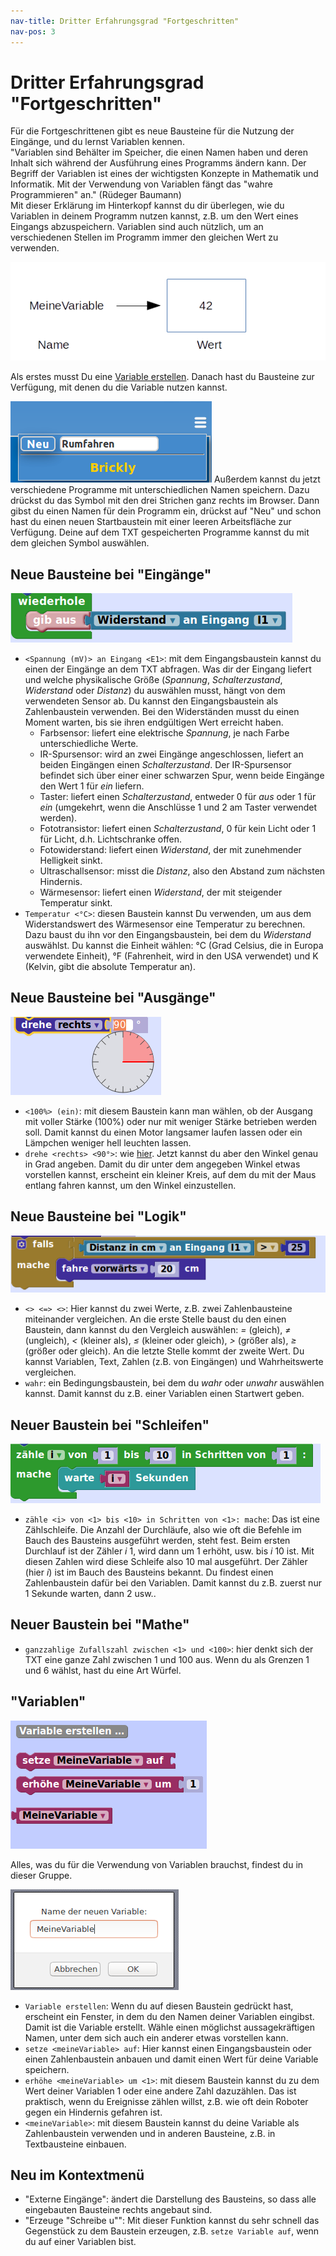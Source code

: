 ```yaml
---
nav-title: Dritter Erfahrungsgrad "Fortgeschritten"
nav-pos: 3
---
```



# Dritter Erfahrungsgrad "Fortgeschritten"    

Für die Fortgeschrittenen gibt es neue Bausteine für die Nutzung der Eingänge, und du lernst Variablen kennen.   
"Variablen sind Behälter im Speicher, die einen Namen haben und deren Inhalt sich während der Ausführung eines Programms ändern kann. Der Begriff der Variablen ist eines der wichtigsten Konzepte in Mathematik und Informatik. Mit der Verwendung von Variablen fängt das "wahre Programmieren" an." (Rüdeger Baumann)    
Mit dieser Erklärung im Hinterkopf kannst du dir überlegen, wie du Variablen in deinem Programm nutzen kannst, z.B. um den Wert eines Eingangs abzuspeichern. Variablen sind auch nützlich, um an verschiedenen Stellen im Programm immer den gleichen Wert zu verwenden.  

![Schematische Darstellung einer Variablen](variable.png)  

Als erstes musst Du eine [Variable erstellen](level-3.md#variableerstellen). Danach hast du Bausteine zur Verfügung, mit denen du die Variable nutzen kannst.    

![Neues Programm anlegen](speichern.png)
Außerdem kannst du jetzt verschiedene Programme mit unterschiedlichen Namen speichern. Dazu drückst du das Symbol mit den drei Strichen ganz rechts im Browser. Dann gibst du einen Namen für dein Programm ein, drückst auf "Neu" und schon hast du einen neuen Startbaustein mit einer leeren Arbeitsfläche zur Verfügung. Deine auf dem TXT gespeicherten Programme kannst du mit dem gleichen Symbol auswählen.  
    
## Neue Bausteine bei "Eingänge"    

![Eingang auslesen](eingang.png)
* `<Spannung (mV)> an Eingang <E1>`: mit dem Eingangsbaustein kannst du einen der Eingänge an dem TXT abfragen. Was dir der Eingang liefert und welche physikalische Größe (*Spannung*, *Schalterzustand*, *Widerstand* oder *Distanz*) du auswählen musst, hängt von dem verwendeten Sensor ab. Du kannst den Eingangsbaustein als Zahlenbaustein verwenden. Bei den Widerständen musst du einen Moment warten, bis sie ihren endgültigen Wert erreicht haben.    
  * Farbsensor: liefert eine elektrische *Spannung*, je nach Farbe unterschiedliche Werte.  
  * IR-Spursensor: wird an zwei Eingänge angeschlossen, liefert an beiden Eingängen einen *Schalterzustand*. Der IR-Spursensor befindet sich über einer einer schwarzen Spur, wenn beide Eingänge den Wert 1 für *ein* liefern.  
  * Taster: liefert einen *Schalterzustand*, entweder 0 für *aus* oder 1 für *ein* (umgekehrt, wenn die Anschlüsse 1 und 2 am Taster verwendet werden).  
  * Fototransistor: liefert einen *Schalterzustand*, 0 für kein Licht oder 1 für Licht, d.h. Lichtschranke offen.  
  * Fotowiderstand: liefert einen *Widerstand*, der mit zunehmender Helligkeit sinkt.
  * Ultraschallsensor: misst die *Distanz*, also den Abstand zum nächsten Hindernis.  
  * Wärmesensor: liefert einen *Widerstand*, der mit steigender Temperatur sinkt.  
* `Temperatur <°C>`: diesen Baustein kannst Du verwenden, um aus dem Widerstandswert des Wärmesensor eine Temperatur zu berechnen. Dazu baust du ihn vor den Eingangsbaustein, bei dem du *Widerstand* auswählst. Du kannst die Einheit wählen: °C (Grad Celsius, die in Europa verwendete Einheit), °F (Fahrenheit, wird in den USA verwendet) und K (Kelvin, gibt die absolute Temperatur an).  

## Neue Bausteine bei "Ausgänge"    

![Drehwinkel einstellen](winkel.png)
* `<100%> (ein)`: mit diesem Baustein kann man wählen, ob der Ausgang mit voller Stärke (100%) oder nur mit weniger Stärke betrieben werden soll. Damit kannst du einen Motor langsamer laufen lassen oder ein Lämpchen weniger hell leuchten lassen.  
* `drehe <rechts> <90°>`<a name="drehegrad"></a>: wie [hier](level-1.md#drehe). Jetzt kannst du aber den Winkel genau in Grad angeben. Damit du dir unter dem angegeben Winkel etwas vorstellen kannst, erscheint ein kleiner Kreis, auf dem du mit der Maus entlang fahren kannst, um den Winkel einzustellen.
    
## Neue Bausteine bei "Logik"     
![Vergleich](vergleich.png)
* `<> <=> <>`: Hier kannst du zwei Werte, z.B. zwei Zahlenbausteine miteinander vergleichen. An die erste Stelle baust du den einen Baustein, dann kannst du den Vergleich auswählen: *=* (gleich), *&ne;* (ungleich), *&lt;* (kleiner als), *&le;* (kleiner oder gleich), *&gt;* (größer als), *&ge;* (größer oder gleich). An die letzte Stelle kommt der zweite Wert. Du kannst Variablen, Text, Zahlen (z.B. von Eingängen) und Wahrheitswerte vergleichen.
* `wahr`: ein Bedingungsbaustein, bei dem du *wahr* oder *unwahr* auswählen kannst. Damit kannst du z.B. einer Variablen einen Startwert geben.    

## Neuer Baustein bei "Schleifen"    
![Zählschleife](zaehlschleife.png)
* `zähle <i> von <1> bis <10> in Schritten von <1>: mache`: Das ist eine Zählschleife. Die Anzahl der Durchläufe, also wie oft die Befehle im Bauch des Bausteins ausgeführt werden, steht fest. Beim ersten Durchlauf ist der Zähler *i* 1, wird dann um 1 erhöht, usw. bis *i* 10 ist. Mit diesen Zahlen wird diese Schleife also 10 mal ausgeführt. Der Zähler (hier *i*) ist im Bauch des Bausteins bekannt. Du findest einen Zahlenbaustein dafür bei den Variablen. Damit kannst du z.B. zuerst nur 1 Sekunde warten, dann 2 usw..

    
## Neuer Baustein bei "Mathe"      
* `ganzzahlige Zufallszahl zwischen <1> und <100>`: hier denkt sich der TXT eine ganze Zahl zwischen 1 und 100 aus. Wenn du als Grenzen 1 und 6 wählst, hast du eine Art Würfel.     

## "Variablen"      
         
![Variablen-Gruppe](gruppevariablen.png)    

 Alles, was du für die Verwendung von Variablen brauchst, findest du in dieser Gruppe.

![Variable erstellen](variableerstellen.png)
* `Variable erstellen`<a name="variableerstellen"></a>: Wenn du auf diesen Baustein gedrückt hast, erscheint ein Fenster, in dem du den Namen deiner Variablen eingibst. Damit ist die Variable erstellt. Wähle einen möglichst aussagekräftigen Namen, unter dem sich auch ein anderer etwas vorstellen kann.
* `setze <meineVariable> auf`: Hier kannst einen Eingangsbaustein oder einen Zahlenbaustein anbauen und damit einen Wert für deine Variable speichern.  
* `erhöhe <meineVariable> um <1>`: mit diesem Baustein kannst du zu dem Wert deiner Variablen 1 oder eine andere Zahl dazuzählen. Das ist praktisch, wenn du Ereignisse zählen willst, z.B. wie oft dein Roboter gegen ein Hindernis gefahren ist.
* `<meineVariable>`: mit diesem Baustein kannst du deine Variable als Zahlenbaustein verwenden und in anderen Bausteine, z.B. in Textbausteine einbauen.    

## Neu im Kontextmenü    
* "Externe Eingänge": ändert die Darstellung des Bausteins, so dass alle eingebauten Bausteine rechts angebaut sind.   
* "Erzeuge "Schreibe u"": Mit dieser Funktion kannst du sehr schnell das Gegenstück zu dem Baustein erzeugen, z.B. `setze Variable auf`, wenn du auf einer Variablen bist.

